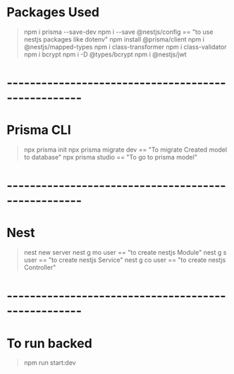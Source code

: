 # Packages Used

> npm i prisma --save-dev
> npm i --save @nestjs/config == "to use nestjs packages like dotenv"
> npm install @prisma/client
> npm i @nestjs/mapped-types
> npm i class-transformer
> npm i class-validator
> npm i bcrypt
> npm i -D @types/bcrypt
> npm i @nestjs/jwt

# ---------------------------------------------------

# Prisma CLI

> npx prisma init
> npx prisma migrate dev == "To migrate Created model to database"
> npx prisma studio == "To go to prisma model"

# ---------------------------------------------------

# Nest

> nest new server
> nest g mo user == "to create nestjs Module"
> nest g s user == "to create nestjs Service"
> nest g co user == "to create nestjs Controller"

# ---------------------------------------------------

# To run backed

> npm run start:dev
